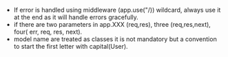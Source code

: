  - If error is handled using middleware (app.use("/)) wildcard, always use it at the end as it will handle errors gracefully.
 - if there are two parameters in app.XXX (req,res), three (req,res,next), four( err, req, res, next).
 - model name are treated as classes it is not mandatory but a convention to start the first letter with capital(User).